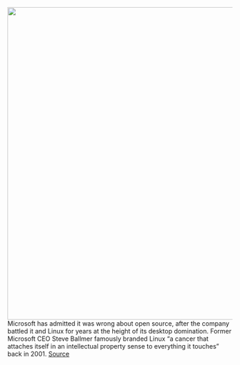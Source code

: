 <img src='https://cdn.vox-cdn.com/thumbor/0mvQiinRL8RvtHe4E-B4nHq766o=/0x0:1920x1279/1200x800/filters:focal(807x487:1113x793)/cdn.vox-cdn.com/uploads/chorus_image/image/66810307/microsoftloveslinux.0.0.jpg' width='700px' /><br/>
Microsoft has admitted it was wrong about open source, after the company battled it and Linux for years at the height of its desktop domination. Former Microsoft CEO Steve Ballmer famously branded Linux “a cancer that attaches itself in an intellectual property sense to everything it touches” back in 2001.
<a href='https://www.theverge.com/2020/5/18/21262103/microsoft-open-source-linux-history-wrong-statement'> Source <a/>